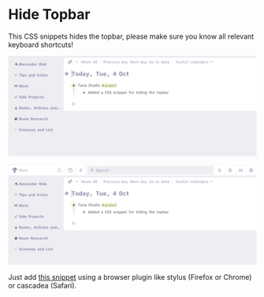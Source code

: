 #  Hide Topbar
This CSS snippets hides the topbar, please make sure you know all relevant keyboard shortcuts!

![Original content width](hide.png)

![Limited content width](show.png)

Just add [this snippet](https://github.com/rcvd/Tana-CSS-Snippets/blob/9c0459b1d15e652199218f23375c4c8165658c93/Hide%20Topbar/hide-topbar.css) using a browser plugin like stylus (Firefox or Chrome) or cascadea (Safari).
